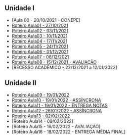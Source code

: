 ## Unidade I
- [Aula 00 - 20/10/2021 - CONEPE]
- [Roteiro Aula01 - 27/10/2021](aula01.md)
- [Roteiro Aula02 - 03/11/2021](aula02.md)
- [Roteiro Aula03 - 10/11/2021](aula03.md)
- [Roteiro Aula04 - 17/11/2021](aula04.md)
- [Roteiro Aula05 - 24/11/2021](aula05.md)
- [Roteiro Aula06 - 01/12/2021](aula06.md)
- [Roteiro Aula07 - 08/12/2021](aula07.md)
- [Roteiro Aula08 - 15/12/2021 - AVALIAÇÃO](aula08.md)
- [RECESSO ACADÊMICO - 22/12/2021 a 12/01/2022]
## Unidade II
- [Roteiro Aula09 - 19/01/2022](aula09.md)
- [Roteiro Aula10 - 19/01/2022 - ASSÍNCRONA](aula10.md)
- [Roteiro Aula11 - 19/01/2022 - ENTREGA NOTAS](aula11.md)
- [Roteiro Aula12 - 26/01/2022 - ASSÍNCRONA](aula12.md)
- [Roteiro Aula13 - 02/02/2022](aula13.md)
- [Roteiro Aula14 - 09/02/2022]
- [Roteiro Aula15 - 16/02/2022 - AVALIAÇÃO]
- [Roteiro Aula16 - 18/02/2022 - ENTREGA MÉDIA FINAL]
